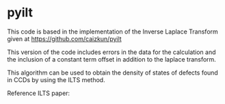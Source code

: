 # pyilt

This code is based in the implementation of the Inverse Laplace Transform given at https://github.com/caizkun/pyilt

This version of the code includes errors in the data for the calculation and the inclusion of a constant term offset in addition to the laplace transform.

This algorithm can be used to obtain the density of states of defects found in CCDs by using the ILTS method.


Reference ILTS paper:
